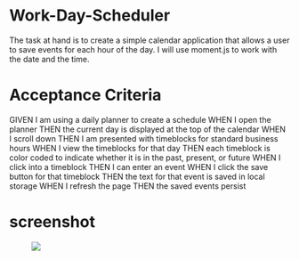 # Work-Day-Scheduler
The task at hand is to create a simple calendar application that allows a user to save events for each hour of the day. I will use moment.js to work with the date and the time.

# Acceptance Criteria
GIVEN I am using a daily planner to create a schedule
WHEN I open the planner
THEN the current day is displayed at the top of the calendar
WHEN I scroll down
THEN I am presented with timeblocks for standard business hours 
WHEN I view the timeblocks for that day
THEN each timeblock is color coded to indicate whether it is in the past, present, or future
WHEN I click into a timeblock
THEN I can enter an event 
WHEN I click the save button for that timeblock
THEN the text for that event is saved in local storage
WHEN I refresh the page
THEN the saved events persist

# screenshot
<figure><img src=./assets/planner></figure>